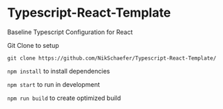 # Typescript-React-Template
Baseline Typescript Configuration for React

Git Clone to setup

```git clone https://github.com/NikSchaefer/Typescript-React-Template/```

```npm install``` to install dependencies

```npm start``` to run in development

```npm run build``` to create optimized build
